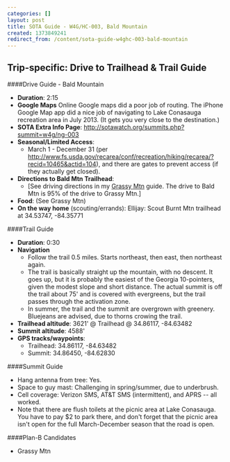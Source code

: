 ```yaml
---
categories: []
layout: post
title: SOTA Guide - W4G/HC-003, Bald Mountain
created: 1373849241
redirect_from: /content/sota-guide-w4ghc-003-bald-mountain
---
```

Trip-specific: Drive to Trailhead & Trail Guide
--------------------------------------------------------

####Drive Guide - Bald Mountain

* **Duration**: 2:15
* **Google Maps** Online Google maps did a poor job of routing.  The iPhone Google Map app did a nice job of navigating to Lake Conasauga recreation area in July 2013.  (It gets you very close to the destination.) 
* **SOTA Extra Info Page**: http://sotawatch.org/summits.php?summit=w4g/ng-003
* **Seasonal/Limited Access**:
    * March 1 - December 31 (per http://www.fs.usda.gov/recarea/conf/recreation/hiking/recarea/?recid=10465&actid=104), and there are gates to prevent access (if they actually get closed).
* **Directions to Bald Mtn Trailhead**:
    * [See driving directions in my [Grassy Mtn](http://k4kpk.com/content/sota-guide-w4ghc-007-grassy-mountain) guide.  The drive to Bald Mtn is 95% of the drive to Grassy Mtn.]
* **Food**: (See Grassy Mtn)
* **On the way home** (scouting/errands): Ellijay: Scout Burnt Mtn trailhead at 34.53747, -84.35771

####Trail Guide

* **Duration**: 0:30
* **Navigation**
    * Follow the trail 0.5 miles. Starts northeast, then east, then northeast again.
    * The trail is basically straight up the mountain, with no descent.  It goes up, but it is probably the easiest of the Georgia 10-pointers, given the modest slope and short distance.  The actual summit is off the trail about 75' and is covered with evergreens, but the trail passes through the activation zone.
    * In summer, the trail and the summit are overgrown with greenery.  Bluejeans are advised, due to thorns crowing the trail.
* **Trailhead altitude**: 3621' @ Trailhead @ 34.86117, -84.63482
* **Summit altitude**: 4588'
* **GPS tracks/waypoints**:
    * Trailhead: 34.86117, -84.63482
    * Summit: 34.86450, -84.62830

####Summit Guide

* Hang antenna from tree: Yes.
* Space to guy mast: Challenging in spring/summer, due to underbrush.
* Cell coverage: Verizon SMS, AT&T SMS (intermittent), and APRS -- all worked.
* Note that there are flush toilets at the picnic area at Lake Conasauga.  You have to pay $2 to park there, and don't forget that the picnic area isn't open for the full March-December season that the road is open.

####Plan-B Candidates

* Grassy Mtn

